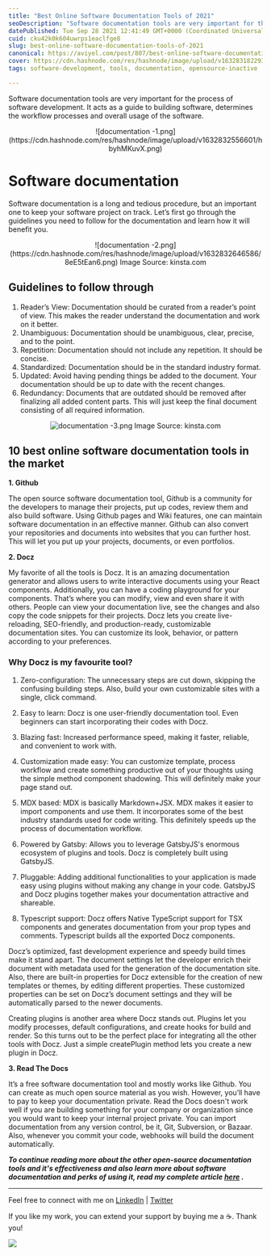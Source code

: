 ```yaml
---
title: "Best Online Software Documentation Tools of 2021"
seoDescription: "Software documentation tools are very important for the process of software development. It acts as a guide to building software, determines the workflow."
datePublished: Tue Sep 28 2021 12:41:49 GMT+0000 (Coordinated Universal Time)
cuid: cku42k0k604uwrps1eaclfge8
slug: best-online-software-documentation-tools-of-2021
canonical: https://aviyel.com/post/807/best-online-software-documentation-tools-of-2021
cover: https://cdn.hashnode.com/res/hashnode/image/upload/v1632831822930/4Sv9iCg4F.png
tags: software-development, tools, documentation, opensource-inactive

---
```


Software documentation tools are very important for the process of software development. It acts as a guide to building software, determines the workflow processes and overall usage of the software.

<center> ![documentation -1.png](https://cdn.hashnode.com/res/hashnode/image/upload/v1632832556601/hbyhMKuvX.png) </center>

# Software documentation
Software documentation is a long and tedious procedure, but an important one to keep your software project on track. Let’s first go through the guidelines you need to follow for the documentation and learn how it will benefit you.

<center>
![documentation -2.png](https://cdn.hashnode.com/res/hashnode/image/upload/v1632832646586/8eE5tEan6.png) Image Source: kinsta.com
</center>

## Guidelines to follow through

1. Reader’s View: Documentation should be curated from a reader’s point of view. This makes the reader understand the documentation and work on it better.
2. Unambiguous: Documentation should be unambiguous, clear, precise, and to the point.
3. Repetition: Documentation should not include any repetition. It should be concise.
4. Standardized: Documentation should be in the standard industry format.
5. Updated: Avoid having pending things be added to the document. Your documentation should be up to date with the recent changes.
6. Redundancy: Documents that are outdated should be removed after finalizing all added content parts. This will just keep the final document consisting of all required information.

<center>

![documentation -3.png](https://cdn.hashnode.com/res/hashnode/image/upload/v1632832671271/bxREVpmW8.png) Image Source: kinsta.com
</center>

## 10 best online software documentation tools in the market

**1. Github**

The open source software documentation tool, Github is a community for the developers to manage their projects, put up codes, review them and also build software. Using Github pages and Wiki features, one can maintain software documentation in an effective manner. Github can also convert your repositories and documents into websites that you can further host. This will let you put up your projects, documents, or even portfolios.

**2. Docz**

My favorite of all the tools is Docz. It is an amazing documentation generator and allows users to write interactive documents using your React components. Additionally, you can have a coding playground for your components. That’s where you can modify, view and even share it with others. People can view your documentation live, see the changes and also copy the code snippets for their projects.
Docz lets you create live-reloading, SEO-friendly, and production-ready, customizable documentation sites. You can customize its look, behavior, or pattern according to your preferences.

### Why Docz is my favourite tool?
1. Zero-configuration: The unnecessary steps are cut down, skipping the confusing building steps. Also, build your own customizable sites with a single, click command.

2. Easy to learn: Docz is one user-friendly documentation tool. Even beginners can start incorporating their codes with Docz.

3. Blazing fast: Increased performance speed, making it faster, reliable, and convenient to work with.

4. Customization made easy: You can customize template, process workflow and create something productive out of your thoughts using the simple method component shadowing. This will definitely make your page stand out.

5. MDX based: MDX is basically Markdown+JSX. MDX makes it easier to import components and use them. It incorporates some of the best industry standards used for code writing. This definitely speeds up the process of documentation workflow.

6. Powered by Gatsby: Allows you to leverage GatsbyJS's enormous ecosystem of plugins and tools. Docz is completely built using GatsbyJS.

7. Pluggable: Adding additional functionalities to your application is made easy using plugins without making any change in your code. GatsbyJS and Docz plugins together makes your documentation attractive and shareable.

8. Typescript support: Docz offers Native TypeScript support for TSX components and generates documentation from your prop types and comments. Typescript builds all the exported Docz components.

Docz’s optimized, fast development experience and speedy build times make it stand apart. The document settings let the developer enrich their document with metadata used for the generation of the documentation site. Also, there are built-in properties for Docz extensible for the creation of new templates or themes, by editing different properties. These customized properties can be set on Docz’s document settings and they will be automatically parsed to the newer documents.

Creating plugins is another area where Docz stands out. Plugins let you modify processes, default configurations, and create hooks for build and render. So this turns out to be the perfect place for integrating all the other tools with Docz. Just a simple createPlugin method lets you create a new plugin in Docz.

**3. Read The Docs**

It’s a free software documentation tool and mostly works like Github. You can create as much open source material as you wish. However, you’ll have to pay to keep your documentation private. Read the Docs doesn't work well if you are building something for your company or organization since you would want to keep your internal project private. You can import documentation from any version control, be it, Git, Subversion, or Bazaar. Also, whenever you commit your code, webhooks will build the document automatically.

***To continue reading more about the other open-source documentation tools and it's effectiveness and also learn more about software documentation and perks of using it, read my complete article  [here](https://aviyel.com/post/807/best-online-software-documentation-tools-of-2021) .***

<hr></hr>

Feel free to connect with me on  [LinkedIn](https://www.linkedin.com/in/bhumikhokhani/)  |  [Twitter](https://twitter.com/bhumikhokhani) 
<br>
> 
If you like my work, you can extend your support by buying me a ☕. Thank you!

<a href="https://www.buymeacoffee.com/bhumikhokhani"><img src="https://img.buymeacoffee.com/button-api/?text=Buy me a coffee&emoji=&slug=bhumikhokhani&button_colour=FF5F5F&font_colour=ffffff&font_family=Cookie&outline_colour=000000&coffee_colour=FFDD00"></a>
